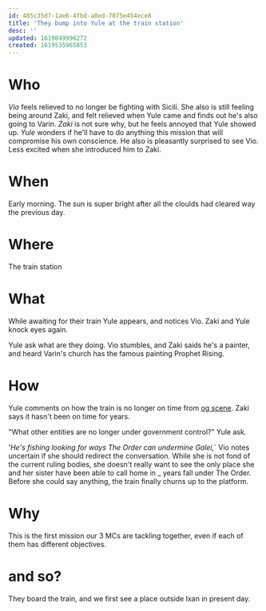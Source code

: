 ```yaml
---
id: 485c35d7-1ae6-4fbd-a8ed-7075e454ece8
title: 'They bump into Yule at the train station'
desc: ''
updated: 1619849996272
created: 1619535965853
---
```

# Who
*Vio* feels relieved to no longer be fighting with Sicili. She also is still feeling being around Zaki, and felt relieved when Yule came and finds out he's also going to Varin.
*Zaki* is not sure why, but he feels annoyed that Yule showed up.
*Yule* wonders if he'll have to do anything this mission that will compromise his own conscience. He also is pleasantly surprised to see Vio. Less excited when she introduced him to Zaki.

# When
Early morning. The sun is super bright after all the cloulds had cleared way the previous day.

# Where
The train station

# What
While awaiting for their train Yule appears, and notices Vio. Zaki and Yule knock eyes again.

Yule ask what are they doing. Vio stumbles, and Zaki saids he's a painter, and heard Varin's church has the famous painting Prophet Rising.

# How
Yule comments on how the train is no longer on time from [og scene](https://github.com/9ae/ace/blob/master/chapters/05.md#train-station). Zaki says it hasn't been on time for years.

"What other entities are no longer under government control?" Yule ask.

'*He's fishing looking for ways The Order can undermine Galei,*` Vio notes uncertain if she should redirect the conversation. While she is not fond of the current ruling bodies, she doesn't really want to see the only place she and her sister have been able to call home in _ years fall under The Order. Before she could say anything, the train finally churns up to the platform.

# Why
This is the first mission our 3 MCs are tackling together, even if each of them has different objectives.

# and so?
They board the train, and we first see a place outside Ixan in present day.